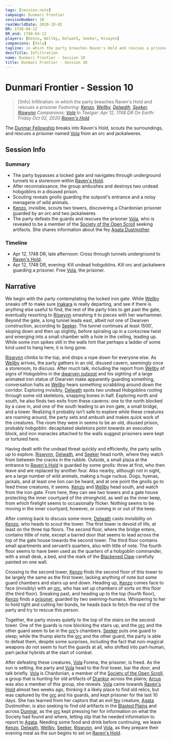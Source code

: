 ```yaml
---
tags: [session-note]
campaign: Dunmari Frontier
sessionNumber: 10
realWorldDate: 2020-10-02
DR: 1748-04-12
DR_end: 1748-04-12
players: [Kenzo, Wellby, Delwath, Seeker, Riswynn]
companions: [Vola]
tagline: in which the party breaches Raven's Hold and rescues a prisoner
descTitle: Infiltration
name: Dunmari Frontier - Session 10
title: Dunmari Frontier - Session 10
---
```

# Dunmari Frontier - Session 10

>[!info] Infiltration: in which the party breaches Raven's Hold and rescues a prisoner
> *Featuring: [Kenzo](<../../../people/pcs/dunmar-fellowship/kenzo.md>), [Wellby](<../../../people/pcs/dunmar-fellowship/wellby.md>), [Delwath](<../../../people/pcs/dunmar-fellowship/delwath.md>), [Seeker](<../../../people/pcs/dunmar-fellowship/seeker.md>), [Riswynn](<../../../people/pcs/dunmar-fellowship/riswynn.md>)*
> *Companions: [Vola](<../../../people/chardonians/vola.md>)*
> *In Taelgar: Apr 12, 1748 DR*
> *On Earth: Friday Oct 02, 2020*
> *[Raven's Hold](<../../../gazetteer/greater-dunmar/dunmari-basin/raven-s-hold.md>)*

The [Dunmar Fellowship](<../../../people/pcs/dunmar-fellowship/dunmar-fellowship.md>) breaks into Raven's Hold, scouts the surroundings, and rescues a prisoner named [Vola](<../../../people/chardonians/vola.md>) from an orc and jackalweres.

## Session Info
### Summary
- The party bypasses a locked gate and navigates through underground tunnels to a storeroom within [Raven's Hold](<../../../gazetteer/greater-dunmar/dunmari-basin/raven-s-hold.md>).
- After reconnaissance, the group ambushes and destroys two undead hobgoblins in a disused prison.
- Scouting reveals gnolls guarding the outpost's entrance and a noisy menagerie of wild animals.
- [Kenzo](<../../../people/pcs/dunmar-fellowship/kenzo.md>), invisible, scouts two towers, discovering a Chardonian prisoner guarded by an orc and two jackalweres
- The party defeats the guards and rescues the prisoner [Vola](<../../../people/chardonians/vola.md>), who is revealed to be a member of the [Society of the Open Scroll](<../../../groups/society-of-the-open-scroll.md>) seeking artifacts. She shares information about the fey [Agata Dustmother](<../../../people/fey/agata.md>).
### Timeline
- Apr 12, 1748 DR, late afternoon: Cross through tunnels underground to [Raven's Hold](<../../../gazetteer/greater-dunmar/dunmari-basin/raven-s-hold.md>). 
- Apr 12, 1748 DR, evening: Kill undead hobgoblins. Kill orc and jackalwere guarding a prisoner. Free [Vola](<../../../people/chardonians/vola.md>), the prisoner. 


## Narrative
We begin with the party contemplating the locked iron gate. While [Wellby](<../../../people/pcs/dunmar-fellowship/wellby.md>) sneaks off to make sure [Inakara](<../../../people/other-nonhumans/inakara.md>) is really departing, and see if there is anything else useful to find, the rest of the party tries to get past the gate, eventually resorting to [Riswynn](<../../../people/pcs/dunmar-fellowship/riswynn.md>) smashing it to pieces with her warhammer. Beyond the gate, a long tunnel leads east, albeit not one of Dwarven construction, according to [Seeker](<../../../people/pcs/dunmar-fellowship/seeker.md>). The tunnel continues at least 1500’, sloping down and then up slightly, before spiraling up in a corkscrew twist and emerging into a small chamber with a hole in the ceiling, leading up. While some iron spikes still in the walls hint that perhaps a ladder of some kind used to hang here, it is long gone. 

[Riswynn](<../../../people/pcs/dunmar-fellowship/riswynn.md>) climbs to the top, and drops a rope down for everyone else. As [Wellby](<../../../people/pcs/dunmar-fellowship/wellby.md>) arrives, the party gathers in an old, disused cavern, seemingly once a storeroom, to discuss. After much talk, including the report from [Wellby](<../../../people/pcs/dunmar-fellowship/wellby.md>) of signs of Hobgoblins in the [dwarven outpost](<../../../gazetteer/greater-dunmar/dunmari-basin/dwarven-outpost-raven-s-hold.md>) and his sighting of a large animated iron statue of Dwarven make apparently guarding something, conversation halts as [Wellby](<../../../people/pcs/dunmar-fellowship/wellby.md>) hears something scrabbling around down the corridor. Exploring invisibly, [Delwath](<../../../people/pcs/dunmar-fellowship/delwath.md>) spots two undead Hobgoblins rooting through some old skeletons, snapping bones in half. Exploring north and south, he also finds two exits from these caverns: one to the north blocked by a cave in, and one of the south leading to an iron gate, a small bridge, and a tower. Realizing it probably isn’t safe to explore while these creatures are roaming around, the party sets and ambush and makes quick work of the creatures. The room they were in seems to be an old, disused prison, probably hobgoblin: decapitated skeletons point towards an execution block, and iron manacles attached to the walls suggest prisoners were kept or tortured here.

Having dealt with the undead threat quickly and efficiently, the party splits up to explore. [Riswynn](<../../../people/pcs/dunmar-fellowship/riswynn.md>), [Delwath](<../../../people/pcs/dunmar-fellowship/delwath.md>), and [Seeker](<../../../people/pcs/dunmar-fellowship/seeker.md>) head north, where they watch from between the cracks in the rubble. Outside, a small plaza at the entrance to [Raven's Hold](<../../../gazetteer/greater-dunmar/dunmari-basin/raven-s-hold.md>) is guarded by some gnolls: three at first, who then leave and are replaced by another four. Also nearby, although not in sight, are a large number of wild animals, making a huge ruckus. Dogs, hyenas, jackals, and at least one lion can be heard, and at one point the gnolls go to feed these creatures, it seems. [Kenzo](<../../../people/pcs/dunmar-fellowship/kenzo.md>) and [Wellby](<../../../people/pcs/dunmar-fellowship/wellby.md>) head south, and watch from the iron gate. From here, they can see two towers and a gate house protecting the inner courtyard of the stronghold, as well as the inner keep, from which firelight seems to occasionally flicker. Nothing seems to be moving in the inner courtyard, however, or coming in or out of the keep.

After coming back to discuss some more, [Delwath](<../../../people/pcs/dunmar-fellowship/delwath.md>) casts invisibility on [Kenzo](<../../../people/pcs/dunmar-fellowship/kenzo.md>), who heads to scout the tower. The first tower is devoid of life, at least on the three top floors. The second floor, where the bridge enters, contains little of note, except a barred door that seems to lead across the top of the gate house towards the second tower. The third floor contains small apartments and servant’s quarters, also with little of note. The fourth floor seems to have been used as the quarters of a hobgoblin commander, with a small desk, a bed, and the mark of the [Blackened Claw](<../../../groups/hobgoblin-clans/blackened-claw.md>) carefully painted on one wall.

Crossing to the second tower, [Kenzo](<../../../people/pcs/dunmar-fellowship/kenzo.md>) finds the second floor of this tower to be largely the same as the first tower, lacking anything of note but some guard chambers and stairs up and down. Heading up, [Kenzo](<../../../people/pcs/dunmar-fellowship/kenzo.md>) comes face to face (invisibly) with an [orc](<../../../species/children-of-the-embodied-gods/orcs/orcs.md>), who has set up chambers of sorts on this floor (the third floor). Sneaking past, and heading up to the top (fourth floor), [Kenzo](<../../../people/pcs/dunmar-fellowship/kenzo.md>) finds a [prisoner](<../../../people/chardonians/vola.md>), guarded by two seeming-humans. Whispering to her to hold tight and cutting her bonds, he heads back to fetch the rest of the party and try to rescue this person.

Together, the party moves quietly to the top of the stairs on the second tower. One of the guards is now blocking the stairs up, and the [orc](<../../../species/children-of-the-embodied-gods/orcs/orcs.md>) and the other guard seem to be in the [orc](<../../../species/children-of-the-embodied-gods/orcs/orcs.md>)’s chambers. [Seeker](<../../../people/pcs/dunmar-fellowship/seeker.md>) puts one guard to sleep; while the thump alerts the [orc](<../../../species/children-of-the-embodied-gods/orcs/orcs.md>) and the other guard, the party is able to defeat them, despite some surprises, including the fact that non-magical weapons do not seem to hurt the guards at all, who shifted into part-human, part-jackal hybrids at the start of combat. 

After defeating these creatures, [Vola](<../../../people/chardonians/vola.md>) Forena, the prisoner, is freed. As the sun is setting, the party and [Vola](<../../../people/chardonians/vola.md>) head to the first tower, bar the door, and talk briefly. [Vola](<../../../people/chardonians/vola.md>) is Chardonian, a member of the [Society of the Open Scroll](<../../../groups/society-of-the-open-scroll.md>), a group that is hunting for old artifacts of [Drankor](<../../../history/drankorian-era/drankor.md>) across the plains; [Arcus](<../../../people/chardonians/arcus.md>) was also a member of this group, she reveals. [Vola](<../../../people/chardonians/vola.md>) came towards [Raven's Hold](<../../../gazetteer/greater-dunmar/dunmari-basin/raven-s-hold.md>) almost two weeks ago, thinking it a likely place to find old relics, but was captured by the [orc](<../../../species/children-of-the-embodied-gods/orcs/orcs.md>) and his guards, and kept prisoner for the last 10 days. She has learned from her captors that an evil [fey](<../../../species/children-of-the-divine/fey/fey.md>) creature, [Agata](<../../../people/fey/agata.md>) Dustmother, is also seeking to find old artifacts in the [Blasted Plains](<../../../gazetteer/greater-dunmar/dunmari-basin/nashtkar.md>) and across [Dunmar](<../../../gazetteer/greater-dunmar/realms/dunmar/dunmar.md>), as the [orc](<../../../species/children-of-the-embodied-gods/orcs/orcs.md>) kept pressing her for information on what the Society had found and where, letting slip that he needed information to report to [Agata](<../../../people/fey/agata.md>). Needing some food and drink before continuing, we leave [Kenzo](<../../../people/pcs/dunmar-fellowship/kenzo.md>), [Delwath](<../../../people/pcs/dunmar-fellowship/delwath.md>), [Wellby](<../../../people/pcs/dunmar-fellowship/wellby.md>), [Seeker](<../../../people/pcs/dunmar-fellowship/seeker.md>), [Riswynn](<../../../people/pcs/dunmar-fellowship/riswynn.md>), and [Vola](<../../../people/chardonians/vola.md>), as they prepare their evening meal as the sun begins to set on [Raven's Hold](<../../../gazetteer/greater-dunmar/dunmari-basin/raven-s-hold.md>).
